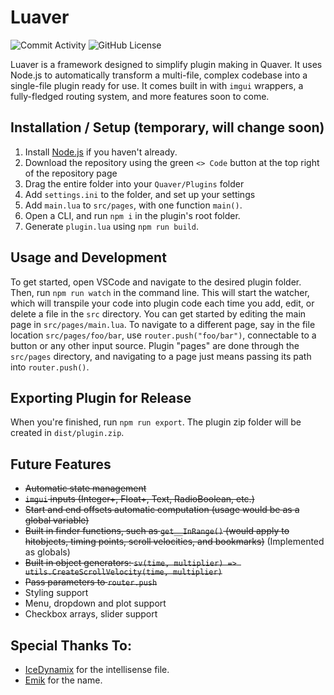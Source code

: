 # Luaver

![Commit Activity](https://img.shields.io/github/commit-activity/w/ESV-Sweetplum/Luaver)
![GitHub License](https://img.shields.io/github/license/ESV-Sweetplum/Luaver)

Luaver is a framework designed to simplify plugin making in Quaver. It uses Node.js to automatically transform a multi-file, complex codebase into a single-file plugin ready for use. It comes built in with `imgui` wrappers, a fully-fledged routing system, and more features soon to come.

## Installation / Setup (temporary, will change soon)

1. Install [Node.js](https://nodejs.org/en/download) if you haven't already.
2. Download the repository using the green `<> Code` button at the top right of the repository page
3. Drag the entire folder into your `Quaver/Plugins` folder
4. Add `settings.ini` to the folder, and set up your settings
5. Add `main.lua` to `src/pages`, with one function `main()`.
6. Open a CLI, and run `npm i` in the plugin's root folder.
7. Generate `plugin.lua` using `npm run build`.

## Usage and Development

To get started, open VSCode and navigate to the desired plugin folder. Then, run `npm run watch` in the command line. This will start the watcher, which will transpile your code into plugin code each time you add, edit, or delete a file in the `src` directory. You can get started by editing the main page in `src/pages/main.lua`. To navigate to a different page, say in the file location `src/pages/foo/bar`, use `router.push("foo/bar")`, connectable to a button or any other input source. Plugin "pages" are done through the `src/pages` directory, and navigating to a page just means passing its path into `router.push()`.

## Exporting Plugin for Release

When you're finished, run `npm run export`. The plugin zip folder will be created in `dist/plugin.zip`.

## Future Features

- ~~Automatic state management~~
- ~~`imgui` inputs (Integer+, Float+, Text, RadioBoolean, etc.)~~
- ~~Start and end offsets automatic computation (usage would be as a global variable)~~
- ~~Built in finder functions, such as `get__InRange()` (would apply to hitobjects, timing points, scroll velocities, and bookmarks)~~ (Implemented as globals)
- ~~Built in object generators: `sv(time, multiplier) => utils.CreateScrollVelocity(time, multiplier)`~~
- ~~Pass parameters to `router.push`~~
- Styling support
- Menu, dropdown and plot support
- Checkbox arrays, slider support

## Special Thanks To:

- [IceDynamix](https://github.com/IceDynamix/) for the intellisense file.
- [Emik](https://github.com/Emik03) for the name.
